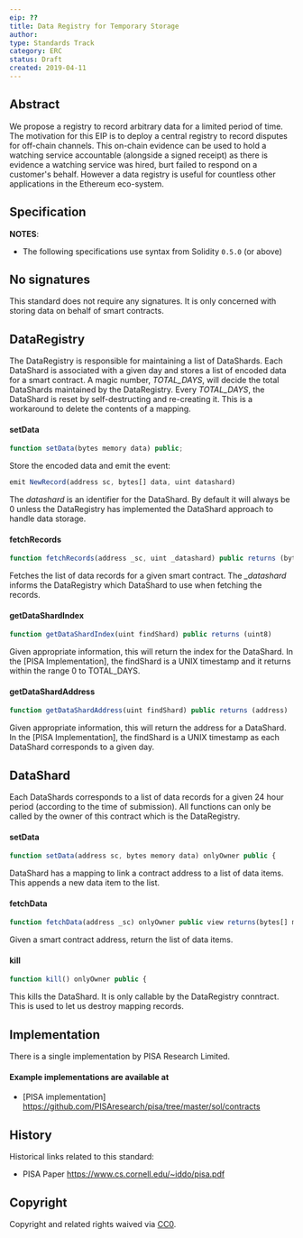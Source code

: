 ```yaml
---
eip: ??
title: Data Registry for Temporary Storage
author:
type: Standards Track
category: ERC
status: Draft
created: 2019-04-11
---
```


## Abstract

We propose a registry to record arbitrary data for a limited period of time.
The motivation for this EIP is to deploy a central registry to record disputes for off-chain channels.
This on-chain evidence can be used to hold a watching service accountable (alongside a signed receipt) as there is evidence a watching service was hired, burt failed to respond on a customer's behalf.
However a data registry is useful for countless other applications in the Ethereum eco-system.


## Specification

**NOTES**:
 - The following specifications use syntax from Solidity `0.5.0` (or above)


## No signatures
This standard does not require any signatures. It is only concerned with storing data on behalf of smart contracts.

## DataRegistry

The DataRegistry is responsible for maintaining a list of DataShards. Each DataShard is associated with a given day and stores a list of encoded data for a smart contract. A magic number, *TOTAL_DAYS*, will decide the total DataShards maintained by the DataRegistry.
Every *TOTAL_DAYS*, the DataShard is reset by self-destructing and re-creating it. This is a workaround to delete the contents of a mapping.

#### setData

``` js
function setData(bytes memory data) public;
```

Store the encoded data and emit the event:

``` js
emit NewRecord(address sc, bytes[] data, uint datashard)
```

The *datashard* is an identifier for the DataShard. By default it will always be 0 unless the DataRegistry has implemented the DataShard approach to handle data storage.

#### fetchRecords

``` js
function fetchRecords(address _sc, uint _datashard) public returns (bytes[] memory)
```

Fetches the list of data records for a given smart contract. The *_datashard* informs the DataRegistry which DataShard to use when fetching the records.

#### getDataShardIndex

``` js
function getDataShardIndex(uint findShard) public returns (uint8)
```
Given appropriate information, this will return the index for the DataShard. In the [PISA Implementation], the findShard is a UNIX timestamp and it returns within the range 0 to TOTAL_DAYS.

#### getDataShardAddress

``` js
function getDataShardAddress(uint findShard) public returns (address)
```

Given appropriate information, this will return the address for a DataShard. In the [PISA Implementation], the findShard is a UNIX timestamp as each DataShard corresponds to a given day.

## DataShard

Each DataShards corresponds to a list of data records for a given 24 hour period (according to the time of submission).
All functions can only be called by the owner of this contract which is the DataRegistry.

#### setData

``` js
function setData(address sc, bytes memory data) onlyOwner public {
```
DataShard has a mapping to link a contract address to a list of data items. This appends a new data item to the list.


#### fetchData

``` js
function fetchData(address _sc) onlyOwner public view returns(bytes[] memory) {
```
Given a smart contract address, return the list of data items.

#### kill
``` js
function kill() onlyOwner public {
```

This kills the DataShard. It is only callable by the DataRegistry conntract. This is used to let us destroy mapping records.

## Implementation

There is a single implementation by PISA Research Limited.

#### Example implementations are available at
- [PISA  implementation] https://github.com/PISAresearch/pisa/tree/master/sol/contracts


## History

Historical links related to this standard:

- PISA Paper https://www.cs.cornell.edu/~iddo/pisa.pdf


## Copyright
Copyright and related rights waived via [CC0](https://creativecommons.org/publicdomain/zero/1.0/).
